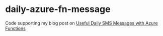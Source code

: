 # daily-azure-fn-message
Code supporting my blog post on [Useful Daily SMS Messages with Azure Functions](https://www.twilio.com/blog/wake-up-daily-messages-java-azure-functions)
